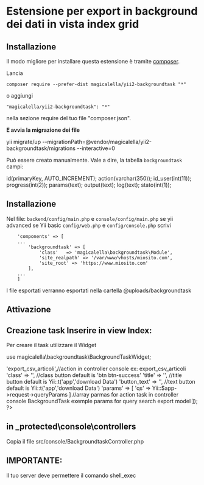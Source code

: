 Estensione per export in background dei dati in vista index grid
=======


Installazione
------------

Il modo migliore per installare questa estensione è tramite [composer](http://getcomposer.org/download/).

Lancia

```
composer require --prefer-dist magicalella/yii2-backgroundtask "*"
```

o aggiungi

```
"magicalella/yii2-backgroundtask": "*"
```

nella sezione require del tuo file "composer.json".

**E avvia la migrazione dei file**

yii migrate/up --migrationPath=@vendor/magicalella/yii2-backgroundtask/migrations --interactive=0

Può essere creato manualmente. Vale a dire, la tabella `backgroundtask` campi:

id(primaryKey, AUTO_INCREMENT);
action(varchar(350));
id_user(int(11));
progress(int(2));
params(text);
output(text);
log(text);
stato(int(1));

Installazione
-----

Nel file:  `backend/config/main.php` e `console/config/main.php` se yii advanced 
se Yii basic  `config/web.php` e `config/console.php`
scrivi

        'components' => [
        ...
            'backgroundtask' => [
                'class'   => 'magicalella\backgroundtask\Module',
                'site_realpath' => '/var/www/vhosts/miosito.com',
                'site_root' => 'https://www.miosito.com'
            ],
        ...
        ]

I file esportati verranno esportati nella cartella @uploads/backgroundtask

Attivazione
-----

Creazione  task
Inserire in view Index: 
----
Per creare il task utilizzare il Widget 

use magicalella\backgroundtask\BackgroundTaskWidget;
<?php
    echo BackgroundTaskWidget::widget([
        'task' => 'export_csv_articoli',//action in controller console ex: export_csv_articoli
        'class' => '', //class button default is 'btn btn-success'
        'title' => '', //title button default is Yii::t('app','download Data')
        'button_text' => '', //text button default is Yii::t('app','download Data')
        'params' => [
            'qs' => Yii::$app->request->queryParams
        ] //array parmas for action task in controller console BackgroundTask exemple params for query search export model
    ]);
?>


in  _protected\console\controllers 
----
Copia il file src/console/BackgroundtaskController.php

IMPORTANTE:
----
Il tuo server deve permettere il comando shell_exec



